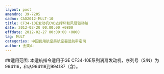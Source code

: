 ```yaml
---
layout: post
amendno: 39-7205
cadno: CAD2012-MULT-10
title: CF34-10E发动机CVD支撑环和风扇驱动轴
date: 2012-02-20 00:00:00 +0800
effdate: 2012-02-27 00:00:00 +0800
tag: MULT
categories: 中国民用航空局航空器适航审定司
author: 金奕山
---
```


##适用范围:
本适航指令适用于GE CF34-10E系列涡扇发动机，序列号（S/N）为994116，和从994118到994187（含）。

